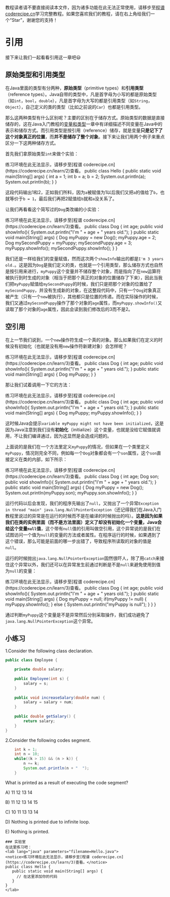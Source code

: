 <notice>教程读者请不要直接阅读本文件，因为诸多功能在此无法正常使用，请移步至[程谱 coderecipe.cn](https://coderecipe.cn/learn/3)学习完整教程。如果您喜欢我们的教程，请在右上角给我们一个“Star”，谢谢您的支持！</notice>

引用
======

接下来让我们一起看看引用这一章吧😃

原始类型和引用类型
-----
在Java里面的类型有分两种，**原始类型**（primitive types）和**引用类型**（reference types）。Java自带的类型中，凡是首字母为小写的都是原始类型（如`int`，`bool`，`double`），凡是首字母为大写的都是引用类型（如`String`，`Object`），自己定义的类的类型（比如之前说的`Car`）也都是引用类型。

那么这两种类型有什么区别呢？主要的区别在于储存方式。原始类型的数据是直接储存的，这在Java入门教程的[变量和类型](https://coderecipe.cn/learn/2?chapter=2)一章中有详细描述不同变量在Java中的表示和储存方式。而引用类型是按引用（reference）储存，就是变量**只是记下了这个对象真正的位置**，而**并不是储存了整个对象**。接下来让我们用两个例子来重点区分一下这两种储存方式。

首先我们拿原始类型`int`来做个实验：

<lab lang="java" parameters="filename=Hello.java">
<notice>练习环境在此无法显示，请移步至[程谱 coderecipe.cn](https://coderecipe.cn/learn/2)查看。</notice>
public class Hello {
  public static void main(String[] args) {
      int a = 1;
      int b = a;
      b = 2;
      System.out.println(a);
      System.out.println(b);
  }
}
</lab>

这段代码输出1和2，正如我们所料，因为`a`被赋值为1以后我们又把`a`的值给了`b`，也就等价于`b = 1`，最后我们再把2赋值给`b`就和`a`没关系了。

让我们再看看这个简写过的`Dog`类改编的小实验：

<lab lang="java" parameters="filename=Dog.java">
<notice>练习环境在此无法显示，请移步至[程谱 coderecipe.cn](https://coderecipe.cn/learn/3)查看。</notice>
public class Dog {
  int age;
  public void showInfo(){
    System.out.println("I'm " + age + " years old.");
  }
  public static void main(String[] args) {
    Dog myPuppy = new Dog();
    myPuppy.age = 2;
    Dog mySecondPuppy = myPuppy;
    mySecondPuppy.age = 3;
    myPuppy.showInfo();
    mySecondPuppy.showInfo();
  }
}
</lab>

我们还是一样给我们的变量赋值，然而这次两个`showInfo`输出的都是`I'm 3 years old.`。这是因为`Dog`是我们定义的类，也就是一个引用类型，那么储存方式也自然是按引用来进行，`myPuppy`这个变量并不储存整个对象，而是指向了在`new`运算符被执行到时生成的对象（相当于把那个真正的对象的位置储存了下来），因此当我们把`myPuppy`赋值给`mySecondPuppy`的时候，我们只是把那个对象的位置给了`mySecondPuppy`，并没有生成新的对象，在这整段代码中，只有一个`Dog`对象真正被产生（只有一个`new`被执行），其他都只是位置的传递。而在实际操作的时候，我们又通过`mySecondPuppy`操作了那个对象的`age`属性，而`myPuppy.showInfo()`又读取了那个对象的`age`属性，因此会读到我们修改后的3而不是2。


空引用
-----
在上一节我们说到，一个`new`操作符生成一个真的对象。那么如果我们在定义的时候没有初始化（也就是没有用`new`操作符新建对象）会怎样呢？

<lab lang="java" parameters="filename=Dog.java">
<notice>练习环境在此无法显示，请移步至[程谱 coderecipe.cn](https://coderecipe.cn/learn/3)查看。</notice>
public class Dog {
  int age;
  public void showInfo(){
    System.out.println("I'm " + age + " years old.");
  }
  public static void main(String[] args) {
    Dog myPuppy;
  }
}
</lab>

那让我们试着调用一下它的方法：

<lab lang="java" parameters="filename=Dog.java">
<notice>练习环境在此无法显示，请移步至[程谱 coderecipe.cn](https://coderecipe.cn/learn/3)查看。</notice>
public class Dog {
  int age;
  public void showInfo(){
    System.out.println("I'm " + age + " years old.");
  }
  public static void main(String[] args) {
    Dog myPuppy;
    myPuppy.showInfo();
  }
}
</lab>

这时候Java会提示`variable myPuppy might not have been initialized`，这是因为Java注意到我们没有**初始化**（initialize）这个变量，也就是没给它赋值就调用，不让我们编译通过，因为这显然是会造成问题的。

上面说的是我们在一个方法里定义`myPuppy`的情况，但如果在一个类里定义`myPuppy`，情况则完全不同，例如每一个`Dog`对象都会有一个`son`属性，这个`son`直接定义在类的内部，如下所示：

<lab lang="java" parameters="filename=Dog.java">
<notice>练习环境在此无法显示，请移步至[程谱 coderecipe.cn](https://coderecipe.cn/learn/3)查看。</notice>
public class Dog {
  int age;
  Dog son;
  public void showInfo(){
    System.out.println("I'm " + age + " years old.");
  }
  public static void main(String[] args) {
    Dog myPuppy = new Dog();
    System.out.println(myPuppy.son);
    myPuppy.son.showInfo();
  }
}
</lab>

运行代码以后会发现，我们的程序先输出了`null`，又抛出了一个异常`Exception in thread "main" java.lang.NullPointerException`（还记得我们在Java入门教程里说过的异常是在运行的时候而不是在编译的时候抛出的吗）。**这是因为如果我们在类的实例里面（而不是方法里面）定义了却没有初始化一个变量，Java会给这个变量`null`值**，这个带有`null`值的引用叫做空引用，这个异常说的是我们在试图访问一个值为`null`的变量的方法或者属性。在程序运行的时候，如果遇到了这个错误，那么可能是前面的哪一步出错了，导致程序所读取的对象的值是`null`。

运行的时候抛出`java.lang.NullPointerException`固然很吓人，除了用`catch`来接住这个异常以外，我们还可以在异常发生前通过判断是不是`null`来避免使用到值为`null`的变量：

<lab lang="java" parameters="filename=Dog.java">
<notice>练习环境在此无法显示，请移步至[程谱 coderecipe.cn](https://coderecipe.cn/learn/3)查看。</notice>
public class Dog {
  int age;
  public void showInfo(){
    System.out.println("I'm " + age + " years old.");
  }
  public static void main(String[] args) {
    Dog myPuppy = null;
    if(myPuppy != null) {
      myPuppy.showInfo();
    } else {
      System.out.println("myPuppy is null");
    }
  }
}
</lab>

通过判断`myPuppy`这个变量是不是异常然后分别采取操作，我们成功避免了`java.lang.NullPointerException`这个异常。

小练习
-----

1.Consider the following class declaration.

```java
public class Employee {

	private double salary;
	
	public Employee(int s) {
		salary = s;
	}
	
	public void increaseSalary(double num) {
		salary = salary + num;
	}
	
	public double getSalary() {
		return salary;
	}
}
```

2.Consider the following codes segment.

```java
	int k = 1;
	int n = 10;
	while((k > 15) && (n > k)) {
		n += k;
		System.out.println(n + "  ");
	}
```

What is printed as a result of executing the code segment?

A) 11 12 13 14

B) 11 12 13 14 15

C) 10 11 13 13 14

D) Nothing is printed due to infinite loop.

E) Nothing is printed.
```
### 实验室
在这里练习吧：
<lab lang="java" parameters="filename=Hello.java">
<notice>练习环境在此无法显示，请移步至[程谱 coderecipe.cn](https://coderecipe.cn/learn/3)查看。</notice>
public class Hello {
   public static void main(String[] args) {
     // 在这里添加你的代码
   }
}
</lab>